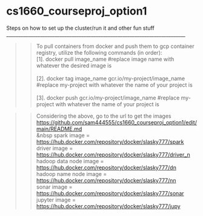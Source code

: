 # cs1660_courseproj_option1<br />
Steps on how to set up the cluster/run it and other fun stuff<br />
__________________________________________________________________________<br />
>>To pull containers from docker and push them to gcp container registry, utilize the following commands (in order):<br/>
[1]. docker pull image_name  #replace image name with whatever the desired image is<br />    
[2]. docker tag image_name gcr.io/my-project/image_name #replace my-project with whatever the name of your project is <br/>    
[3]. docker push gcr.io/my-project/image_name #replace my-project with whatever the name of your project is <br/>

>>Considering the above, go to the url to get the images https://github.com/sam444555/cs1660_courseproj_option1/edit/main/README.md<br />
&nbsp spark image = https://hub.docker.com/repository/docker/slasky777/spark<br />
driver image = https://hub.docker.com/repository/docker/slasky777/driver_n <br />
hadoop data node image = https://hub.docker.com/repository/docker/slasky777/dn <br />
hadoop name node image = https://hub.docker.com/repository/docker/slasky777/nn <br />
sonar image = https://hub.docker.com/repository/docker/slasky777/sonar <br />
jupyter image = https://hub.docker.com/repository/docker/slasky777/jupy <br />
